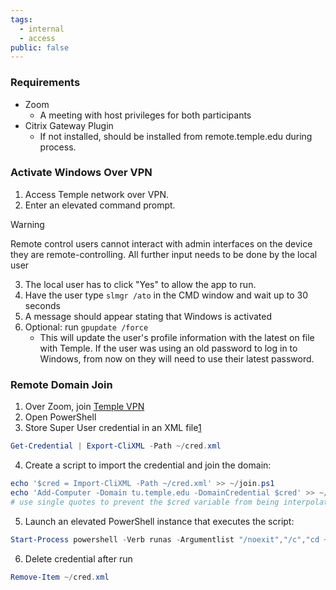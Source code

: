 ```yaml
---
tags:
  - internal
  - access
public: false
---
```

### Requirements

- Zoom
    - A meeting with host privileges for both participants
- Citrix Gateway Plugin
    - If not installed, should be installed from remote.temple.edu during process.

### Activate Windows Over VPN

1. Access Temple network over VPN.
2. Enter an elevated command prompt.

>[!warning] 
>Remote control users cannot interact with admin interfaces on the device they are remote-controlling. All further input needs to be done by the local user

3. The local user has to click "Yes" to allow the app to run.
4. Have the user type `slmgr /ato` in the CMD window and wait up to 30 seconds
5. A message should appear stating that Windows is activated
6. Optional: run `gpupdate /force`
    - This will update the user's profile information with the latest on file with Temple. If the user was using an old password to log in to Windows, from now on they will need to use their latest password.

### Remote Domain Join

1. Over Zoom, join [Temple VPN](https://remote.temple.edu)
2. Open PowerShell
3. Store Super User credential in an XML file[1](#05c65106-bcc7-4367-9d46-59ae6aaec0f1)

```powershell
Get-Credential | Export-CliXML -Path ~/cred.xml
```

4. Create a script to import the credential and join the domain:

```powershell
echo '$cred = Import-CliXML -Path ~/cred.xml' >> ~/join.ps1
echo 'Add-Computer -Domain tu.temple.edu -DomainCredential $cred' >> ~/join.ps1
# use single quotes to prevent the $cred variable from being interpolated
```

5. Launch an elevated PowerShell instance that executes the script:

```powershell
Start-Process powershell -Verb runas -Argumentlist "/noexit","/c","cd ~",".\join.ps1"
```

6. Delete credential after run

```powershell
Remove-Item ~/cred.xml
```
